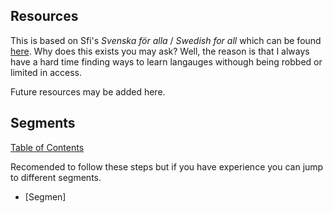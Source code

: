 ## Resources

This is based on Sfi's _Svenska för alla_ / _Swedish for all_ which can be found [here](https://swedish-for-all.se/sfi-steg-learning-steps/). Why does this exists you may ask? Well, the reason is that I always have a hard time finding ways to learn langauges withough being robbed or limited in access.

Future resources may be added here.

## Segments

[Table of Contents]()

Recomended to follow these steps but if you have experience you can jump to different segments.

- [Segmen]
